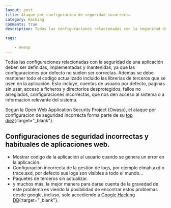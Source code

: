 ```yaml
---
layout: post
title: Ataque por configuracion de seguridad incorrecta
category: Hacking
comments: true
description: Todas las configuraciones relacionadas con la seguridad de una aplicación deben ser definidas, implementadas y mantenidas, ya que las configuraciones por defecto no suelen ser correctas. Ademas se debe mantener todo el codigo actualizado incluido las librerias de terceros que se usen en la aplicación. Esto incluye, cuentas de usuario por defecto, paginas sin usar, acceso a ficheros y directorios desprotegidos, fallos no arreglados, configuraciones incorrectas, que nos den acceso al sistema o a informacion relevante del sistema.

tags:   

    - owasp
---
```


Todas las configuraciones relacionadas con la seguridad de una aplicación deben ser definidas, implementadas y mantenidas, ya que las configuraciones por defecto no suelen ser correctas. Ademas se debe mantener todo el codigo actualizado incluido las librerias de terceros que se usen en la aplicación.
Esto incluye, cuentas de usuario por defecto, paginas sin usar, acceso a ficheros y directorios desprotegidos, fallos no arreglados, configuraciones incorrectas, que nos den acceso al sistema o a informacion relevante del sistema.

Según la Open Web Application Security Project (Owasp), el ataque por configuracion de seguridad incorrecta forma parte de su [top diez](https://www.owasp.org/index.php/Top_10_2013-A5-Security_Misconfiguration){:target="_blank"}. 

## Configuraciones de seguridad incorrectas y habituales de aplicaciones web.

* Mostrar codigo de la aplicación al usuario cuando se genera un error en la aplicación.
* Configuración incorrecta de la gestión de logs, por ejemplo elmah.axd o trace.axd, por defecto sus logs son visibles a todo el mundo...
* Paquetes de terceros sin actualizar.
* y muchos más, la mejor manera para darse cuenta de la gravedad de este problema es viendo la posibilidad de encontrar estos problemas desde google, incluso, solo accediendo a [Google Hacking DB](https://www.exploit-db.com/google-hacking-database/){:target="_blank"}.

